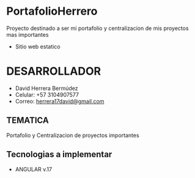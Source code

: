 # PortafolioHerrero
Proyecto destinado a ser mi portafolio y centralizacion de mis proyectos mas importantes
* Sitio web estatico

# DESARROLLADOR
* David Herrera Bermúdez
* Celular: +57 3104907577
* Correo: herrera17david@gmail.com


## TEMATICA
Portafolio y Centralizacion de proyectos importantes

## Tecnologias a implementar
* ANGULAR v.17
